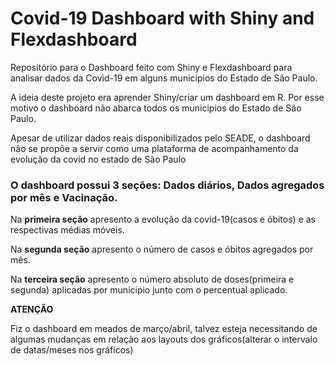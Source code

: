 
# Covid-19 Dashboard with Shiny and Flexdashboard



Repositório para o Dashboard feito com Shiny e Flexdashboard para analisar dados da Covid-19 em alguns municipios do Estado de São Paulo.


A ideia deste projeto era aprender Shiny/criar um dashboard em R. Por esse motivo o dashboard não abarca todos os municipios do Estado de São Paulo. 

Apesar de utilizar dados reais disponibilizados pelo SEADE, o dashboard não se propõe a servir como uma plataforma de acompanhamento da evolução da covid no estado de São Paulo



### O dashboard possui 3 seções: Dados diários, Dados agregados por mês e Vacinação.


Na **primeira seção** apresento a evolução da covid-19(casos e óbitos) e as respectivas médias móveis.

Na **segunda seção** apresento o número de casos e óbitos agregados por mês.

Na **terceira seção** apresento o número absoluto de doses(primeira e segunda) aplicadas por municipio junto com o percentual aplicado.


**ATENÇÂO** 

Fiz o dashboard em meados de março/abril, talvez esteja necessitando de algumas mudanças em relação aos layouts dos gráficos(alterar o intervalo de datas/meses nos gráficos)
